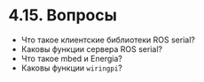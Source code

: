 # 4.15. Вопросы

* Что такое клиентские библиотеки ROS serial?
* Каковы функции сервера ROS serial?
* Что такое mbed и Energia?
* Каковы функции `wiringpi`?

